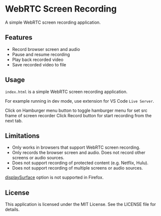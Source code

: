 # WebRTC Screen Recording

A simple WebRTC screen recording application.

## Features

- Record browser screen and audio
- Pause and resume recording
- Play back recorded video
- Save recorded video to file

## Usage

`index.html` is a simple WebRTC screen recording application.

For example running in dev mode, use extension for VS Code `Live Server`.

Click on Hamburger menu button to toggle hamburger menu for set src frame of screen recorder
Click Record button for start recording from the next tab.

## Limitations

- Only works in browsers that support WebRTC screen recording.
- Only records the browser screen and audio. Does not record other screens or audio sources.
- Does not support recording of protected content (e.g. Netflix, Hulu).
- Does not support recording of multiple screens or audio sources.

[displaySurface](https://developer.mozilla.org/en-US/docs/Web/API/MediaTrackSettings/displaySurface) option is not supported in Firefox.

## License

This application is licensed under the MIT License. See the LICENSE file for details.
